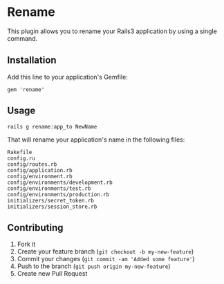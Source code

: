 # Rename

This plugin allows you to rename your Rails3 application by using a single command.


## Installation

Add this line to your application's Gemfile:

<pre><code>gem 'rename'</code></pre>


## Usage

<pre><code>rails g rename:app_to NewName</code></pre>

That will rename your application's name in the following files:
<pre><code>Rakefile
config.ru
config/routes.rb
config/application.rb
config/environment.rb
config/environments/development.rb
config/environments/test.rb
config/environments/production.rb
initializers/secret_token.rb
initializers/session_store.rb
</code></pre>


## Contributing

1. Fork it
2. Create your feature branch (`git checkout -b my-new-feature`)
3. Commit your changes (`git commit -am 'Added some feature'`)
4. Push to the branch (`git push origin my-new-feature`)
5. Create new Pull Request
